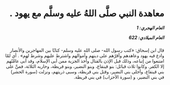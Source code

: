 <h1 dir="rtl">معاهدة النبي صلَّى اللهُ عليه وسلَّم مع يهود .</h1>

<h5 dir="rtl">العام الهجري:  1

العام الميلادي: 622

</h5>

<p dir="rtl">قال ابن إسحاق: «كتب رسول الله- صلى الله عليه وسلم- كتابًا بين المهاجرين والأنصار وادع فيه يهود وعاهدهم وأقرّهم على دينهم وأموالهم واشترط عليهم وشرط لهم» . أي لمّا امتنعوا من إتباعه، وذلك قبل الإذن بالقتال وأخذ الجزية ممن أبى الإسلام، وقد أبى عامَّتُهم إلا الكفر. وكانوا ثلاث قبائل: بنو قينقاع، وبنو النضير، وبنو قريظة، وحاربه الثلاثة، فمنَّ على بني قينقاع، وأجلى بني النضير، وقتل بني قريظة، وسبى ذريتهم، ونزلت (سورة الحشر) في بني النضير، و (سورة الأحزاب) في بني قريظة.</p></br>
